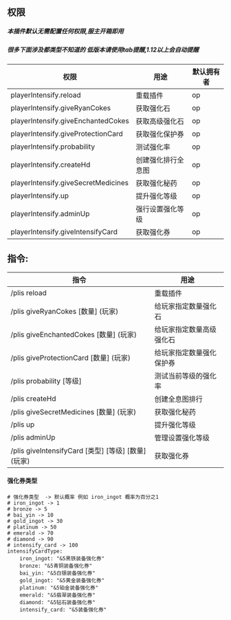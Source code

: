 ## 权限

##### 本插件默认无需配置任何权限,服主开箱即用

##### 很多下面涉及都类型不知道的 低版本请使用tab提醒,1.12以上会自动提醒

| 权限                                  | 用途         | 默认拥有者         |
|-------------------------------------|------------|---------------|
| playerIntensify.reload              | 重载插件       | op            |
| playerIntensify.giveRyanCokes       | 获取强化石      | op            |
| playerIntensify.giveEnchantedCokes  | 获取高级强化石    | op            |
| playerIntensify.giveProtectionCard  | 获取强化保护券    | op            |
| playerIntensify.probability         | 测试强化率      | op            |
| playerIntensify.createHd            | 创建强化排行全息图  | op            |
| playerIntensify.giveSecretMedicines | 获取强化秘药     | op            |
| playerIntensify.up                  | 提升强化等级     | op            |
| playerIntensify.adminUp             | 强行设置强化等级   | op            |
| playerIntensify.giveIntensifyCard   | 获取强化券      | op            |

## 指令:

| 指令                                          | 用途           |
|---------------------------------------------|--------------|
| /plis reload                                | 重载插件         |
| /plis giveRyanCokes [数量] (玩家)               | 给玩家指定数量强化石   |
| /plis giveEnchantedCokes [数量] (玩家)          | 给玩家指定数量高级强化石 |
| /plis giveProtectionCard [数量] (玩家)          | 给玩家指定数量强化保护券 |
| /plis probability  [等级]                     | 测试当前等级的强化率   |
| /plis createHd                              | 创建全息图排行      |
| /plis giveSecretMedicines [数量] (玩家)         | 获取强化秘药       |
| /plis up                                    | 提升强化等级       |
| /plis adminUp                               | 管理设置强化等级     |
| /plis giveIntensifyCard [类型] [等级] [数量] (玩家) | 获取强化券        |

#### 强化券类型

```
# 强化券类型  -> 默认概率 例如 iron_ingot 概率为百分之1
# iron_ingot -> 1
# bronze -> 5
# bai_yin -> 10
# gold_ingot -> 30
# platinum -> 50
# emerald -> 70
# diamond -> 90
# intensify_card -> 100
intensifyCardType:
    iron_ingot: "&5黑铁装备强化券"
    bronze: "&5青铜装备强化券"
    bai_yin: "&5白银装备强化券"
    gold_ingot: "&5黄金装备强化券"
    platinum: "&5铂金装备强化券"
    emerald: "&5翡翠装备强化券"
    diamond: "&5钻石装备强化券"
    intensify_card: "&5装备强化券"
```